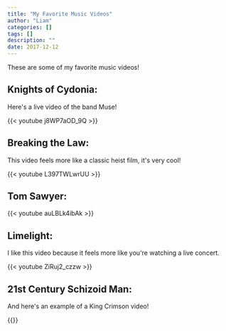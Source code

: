 ```yaml
---
title: "My Favorite Music Videos"
author: "Liam"
categories: []
tags: []
description: ""
date: 2017-12-12
---
```


These are some of my favorite music videos!

## Knights of Cydonia:

Here's a live video of the band Muse! 


{{< youtube j8WP7aOD_9Q >}}


## Breaking the Law:

This  video feels more like a classic heist film, it's very cool!

{{< youtube L397TWLwrUU >}}


## Tom Sawyer:

{{< youtube auLBLk4ibAk >}}


## Limelight:

I like this video because it feels more like you're watching a live concert. 

{{< youtube ZiRuj2_czzw >}}

## 21st Century Schizoid Man:

And here's an example of a King Crimson video! 

{{<youtube MM_G0IRLEx4>}}